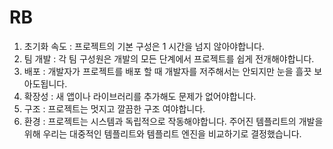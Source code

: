 # RB

1. 초기화 속도 : 프로젝트의 기본 구성은 1 시간을 넘지 않아야합니다.
2. 팀 개발 : 각 팀 구성원은 개발의 모든 단계에서 프로젝트를 쉽게 전개해야합니다.
3. 배포 : 개발자가 프로젝트를 배포 할 때 개발자를 저주해서는 안되지만 눈을 흘끗 보아도됩니다.
4. 확장성 : 새 앱이나 라이브러리를 추가해도 문제가 없어야합니다.
5. 구조 : 프로젝트는 멋지고 깔끔한 구조 여야합니다.
6. 환경 : 프로젝트는 시스템과 독립적으로 작동해야합니다. 주어진 템플리트의 개발을 위해 우리는 대중적인 템플리트와 템플리트 엔진을 비교하기로 결정했습니다.
